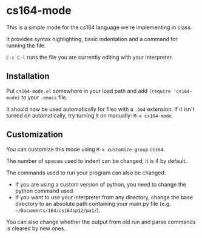 # cs164-mode

This is a simple mode for the cs164 language we're implementing in class.

It provides syntax highlighting, basic indentation and a command for running the file.

`C-c C-l` runs the file you are currently editing with your interpreter.

## Installation

Put `cs164-mode.el` somewhere in your load path and add `(require 'cs164-mode)` to your `.emacs` file.

It should now be used automatically for files with a `.164` extension. If it isn't turned on automatically, try turning it on manually: `M-x cs164-mode`.

## Customization

You can customize this mode using `M-x customize-group` `cs164`.

The number of spaces used to indent can be changed; it is 4 by default. 

The commands used to run your program can also be changed:

  * If you are using a custom version of python, you need to change the python command used.
  * If you want to use your interpreter from any directory, change the base directory to an absolute path containing your main.py file (e.g. `~/Documents/164/cs164sp12/pa1/`).

You can also change whether the output from old run and parse commands is cleared by new ones.
